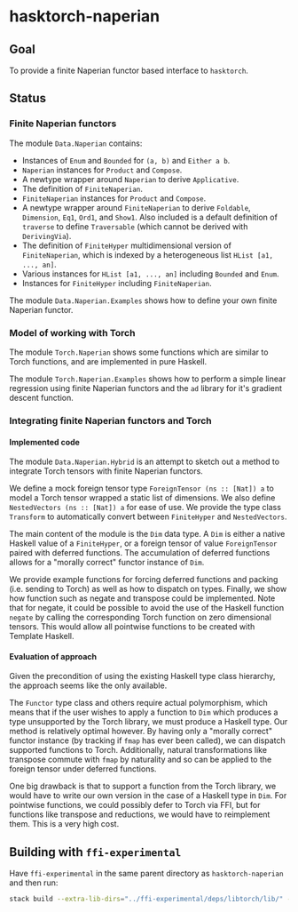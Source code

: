 # hasktorch-naperian

## Goal

To provide a finite Naperian functor based interface to `hasktorch`.

## Status

### Finite Naperian functors

The module `Data.Naperian` contains:

- Instances of `Enum` and `Bounded` for `(a, b)` and `Either a b`.
- `Naperian` instances for `Product` and `Compose`.
- A newtype wrapper around `Naperian` to derive `Applicative`.
- The definition of `FiniteNaperian`.
- `FiniteNaperian` instances for `Product` and `Compose`.
- A newtype wrapper around `FiniteNaperian` to derive `Foldable`, `Dimension`,
  `Eq1`, `Ord1`, and `Show1`.
  Also included is a default definition of `traverse` to define `Traversable`
  (which cannot be derived with `DerivingVia`).
- The definition of `FiniteHyper` multidimensional version of `FiniteNaperian`,
  which is indexed by a heterogeneous list `HList [a1, ..., an]`.
- Various instances for `HList [a1, ..., an]` including `Bounded` and `Enum`.
- Instances for `FiniteHyper` including `FiniteNaperian`.

The module `Data.Naperian.Examples` shows how to define your own finite Naperian
functor.

### Model of working with Torch

The module `Torch.Naperian` shows some functions which are similar to Torch
functions, and are implemented in pure Haskell.

The module `Torch.Naperian.Examples` shows how to perform a simple linear
regression using finite Naperian functors and the `ad` library for it's gradient
descent function.

### Integrating finite Naperian functors and Torch

#### Implemented code

The module `Data.Naperian.Hybrid` is an attempt to sketch out a method to
integrate Torch tensors with finite Naperian functors.

We define a mock foreign tensor type `ForeignTensor (ns :: [Nat]) a` to model a
Torch tensor wrapped a static list of dimensions.
We also define `NestedVectors (ns :: [Nat]) a` for ease of use.
We provide the type class `Transform` to automatically convert between
`FiniteHyper` and `NestedVectors`.

The main content of the module is the `Dim` data type.
A `Dim` is either a native Haskell value of a `FiniteHyper`, or a foreign tensor
of value `ForeignTensor` paired with deferred functions.
The accumulation of deferred functions allows for a "morally correct" functor
instance of `Dim`.

We provide example functions for forcing deferred functions and packing (i.e.
sending to Torch) as well as how to dispatch on types.
Finally, we show how function such as negate and transpose could be implemented.
Note that for negate, it could be possible to avoid the use of the Haskell
function `negate` by calling the corresponding Torch function on zero
dimensional tensors.
This would allow all pointwise functions to be created with Template Haskell.

#### Evaluation of approach

Given the precondition of using the existing Haskell type class hierarchy, the
approach seems like the only available.

The `Functor` type class and others require actual polymorphism, which means
that if the user wishes to apply a function to `Dim` which produces a type
unsupported by the Torch library, we must produce a Haskell type.
Our method is relatively optimal however.
By having only a "morally correct" functor instance (by tracking if `fmap` has
ever been called), we can dispatch supported functions to Torch.
Additionally, natural transformations like transpose commute with `fmap` by
naturality and so can be applied to the foreign tensor under deferred functions.

One big drawback is that to support a function from the Torch library, we would
have to write our own version in the case of a Haskell type in `Dim`.
For pointwise functions, we could possibly defer to Torch via FFI, but for
functions like transpose and reductions, we would have to reimplement them.
This is a very high cost.

## Building with `ffi-experimental`

Have `ffi-experimental` in the same parent directory as `hasktorch-naperian` and
then run:

```bash
stack build --extra-lib-dirs="../ffi-experimental/deps/libtorch/lib/" --extra-lib-dirs="../ffi-experimental/deps/mklml/lib/" --extra-include-dirs="../ffi-experimental/deps/libtorch/include" --extra-include-dirs="../ffi-experimental/deps/libtorch/include/torch/csrc/api/include"
```

